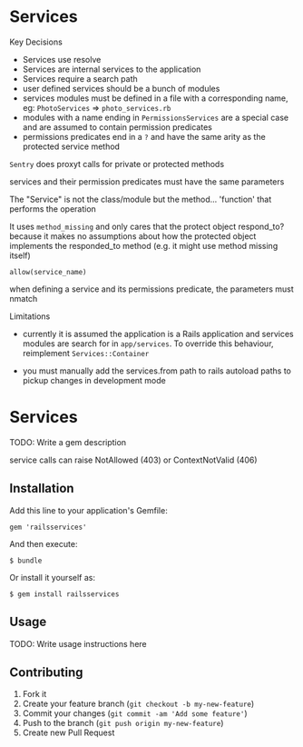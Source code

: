 # Services

Key Decisions

* Services use resolve
* Services are internal services to the application
* Services require a search path
* user defined services should be a bunch of modules
* services modules must be defined in a file with a corresponding name, eg: `PhotoServices` => `photo_services.rb`
* modules with a name ending in `PermissionsServices` are a special case and are assumed to contain permission predicates
* permissions predicates end in a `?` and have the same arity as the protected service method


`Sentry` does proxyt calls for private or protected methods

services and their permission predicates must have the same parameters

The "Service" is not the class/module but the method... 'function' that performs the operation

It uses `method_missing` and only cares that the protect object respond_to? because it makes no assumptions about how the protected object implements the responded_to method (e.g. it might use method missing itself)


`allow(service_name)`

when defining a service and its permissions predicate, the parameters must nmatch

Limitations

* currently it is assumed the application is a Rails application and services modules are search for in `app/services`. To override this behaviour, reimplement `Services::Container`

* you must manually add the services.from path to rails autoload paths to pickup changes in development mode

# Services

TODO: Write a gem description

service calls can raise NotAllowed (403) or ContextNotValid (406)

## Installation

Add this line to your application's Gemfile:

    gem 'railsservices'

And then execute:

    $ bundle

Or install it yourself as:

    $ gem install railsservices

## Usage

TODO: Write usage instructions here

## Contributing

1. Fork it
2. Create your feature branch (`git checkout -b my-new-feature`)
3. Commit your changes (`git commit -am 'Add some feature'`)
4. Push to the branch (`git push origin my-new-feature`)
5. Create new Pull Request
